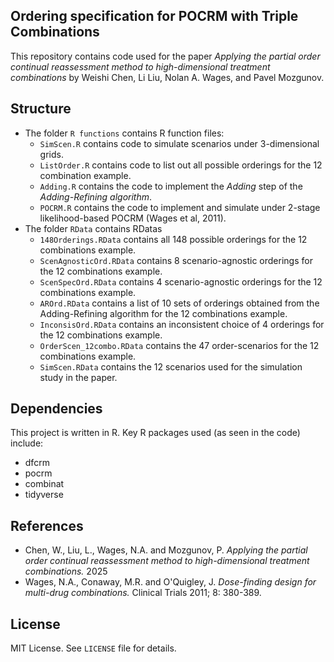## Ordering specification for POCRM with Triple Combinations
This repository contains code used for the paper _Applying the partial order continual reassessment method to high-dimensional treatment combinations_ by Weishi Chen, Li Liu, Nolan A. Wages, and Pavel Mozgunov.

## Structure
- The folder `R functions` contains R function files:
  - `SimScen.R` contains code to simulate scenarios under 3-dimensional grids.
  - `ListOrder.R` contains code to list out all possible orderings for the 12 combination example.
  - `Adding.R` contains the code to implement the *Adding* step of the *Adding-Refining algorithm*.
  - `POCRM.R` contains the code to implement and simulate under 2-stage likelihood-based POCRM (Wages et al, 2011).
- The folder `RData` contains RDatas 
  - `148Orderings.RData` contains all 148 possible orderings for the 12 combinations example.
  - `ScenAgnosticOrd.RData` contains 8 scenario-agnostic orderings for the 12 combinations example.
  - `ScenSpecOrd.RData` contains 4 scenario-agnostic orderings for the 12 combinations example.
  - `AROrd.RData` contains a list of 10 sets of orderings obtained from the Adding-Refining algorithm for the 12 combinations example.
  - `InconsisOrd.RData` contains an inconsistent choice of 4 orderings for the 12 combinations example.
  - `OrderScen_12combo.RData` contains the 47 order-scenarios for the 12 combinations example.
  - `SimScen.RData` contains the 12 scenarios used for the simulation study in the paper.

## Dependencies
This project is written in R. Key R packages used (as seen in the code) include:
- dfcrm
- pocrm
- combinat
- tidyverse

## References
- Chen, W., Liu, L., Wages, N.A. and Mozgunov, P. *Applying the partial order continual reassessment method to high-dimensional treatment combinations.* 2025
- Wages, N.A., Conaway, M.R. and O'Quigley, J. *Dose-finding design for multi-drug combinations.* Clinical Trials 2011; 8: 380-389.

##  License
MIT License. See `LICENSE` file for details.

